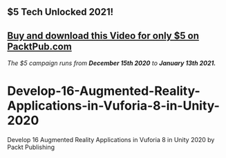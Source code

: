 ## $5 Tech Unlocked 2021!
[Buy and download this Video for only $5 on PacktPub.com](https://www.packtpub.com/product/create-augmented-reality-apps-using-vuforia-7-in-unity-video/9781789533569)
-----
*The $5 campaign         runs from __December 15th 2020__ to __January 13th 2021.__*

# Develop-16-Augmented-Reality-Applications-in-Vuforia-8-in-Unity-2020
Develop 16 Augmented Reality Applications in Vuforia 8 in Unity 2020 by Packt Publishing
